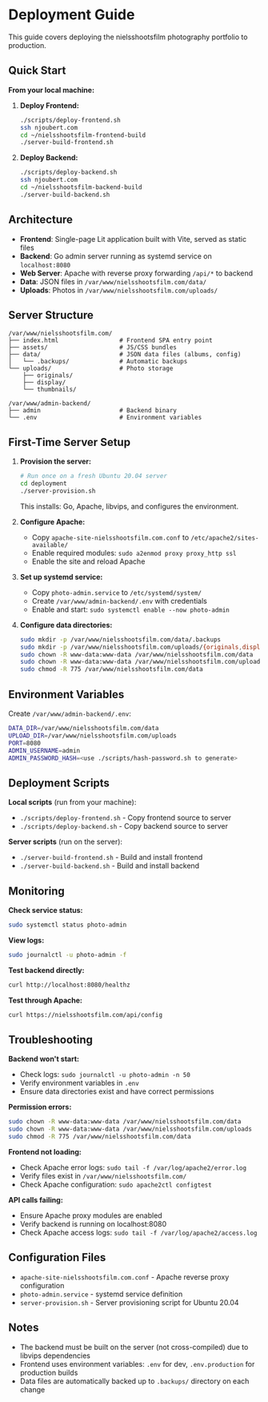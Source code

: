 # Deployment Guide

This guide covers deploying the nielsshootsfilm photography portfolio to production.

## Quick Start

**From your local machine:**

1. **Deploy Frontend:**

   ```bash
   ./scripts/deploy-frontend.sh
   ssh njoubert.com
   cd ~/nielsshootsfilm-frontend-build
   ./server-build-frontend.sh
   ```

2. **Deploy Backend:**

   ```bash
   ./scripts/deploy-backend.sh
   ssh njoubert.com
   cd ~/nielsshootsfilm-backend-build
   ./server-build-backend.sh
   ```

## Architecture

- **Frontend**: Single-page Lit application built with Vite, served as static files
- **Backend**: Go admin server running as systemd service on `localhost:8080`
- **Web Server**: Apache with reverse proxy forwarding `/api/*` to backend
- **Data**: JSON files in `/var/www/nielsshootsfilm.com/data/`
- **Uploads**: Photos in `/var/www/nielsshootsfilm.com/uploads/`

## Server Structure

```text
/var/www/nielsshootsfilm.com/
├── index.html                 # Frontend SPA entry point
├── assets/                    # JS/CSS bundles
├── data/                      # JSON data files (albums, config)
│   └── .backups/              # Automatic backups
└── uploads/                   # Photo storage
    ├── originals/
    ├── display/
    └── thumbnails/

/var/www/admin-backend/
├── admin                      # Backend binary
└── .env                       # Environment variables
```

## First-Time Server Setup

1. **Provision the server:**

   ```bash
   # Run once on a fresh Ubuntu 20.04 server
   cd deployment
   ./server-provision.sh
   ```

   This installs: Go, Apache, libvips, and configures the environment.

2. **Configure Apache:**

   - Copy `apache-site-nielsshootsfilm.com.conf` to `/etc/apache2/sites-available/`
   - Enable required modules: `sudo a2enmod proxy proxy_http ssl`
   - Enable the site and reload Apache

3. **Set up systemd service:**

   - Copy `photo-admin.service` to `/etc/systemd/system/`
   - Create `/var/www/admin-backend/.env` with credentials
   - Enable and start: `sudo systemctl enable --now photo-admin`

4. **Configure data directories:**

   ```bash
   sudo mkdir -p /var/www/nielsshootsfilm.com/data/.backups
   sudo mkdir -p /var/www/nielsshootsfilm.com/uploads/{originals,display,thumbnails}
   sudo chown -R www-data:www-data /var/www/nielsshootsfilm.com/data
   sudo chown -R www-data:www-data /var/www/nielsshootsfilm.com/uploads
   sudo chmod -R 775 /var/www/nielsshootsfilm.com/data
   ```

## Environment Variables

Create `/var/www/admin-backend/.env`:

```bash
DATA_DIR=/var/www/nielsshootsfilm.com/data
UPLOAD_DIR=/var/www/nielsshootsfilm.com/uploads
PORT=8080
ADMIN_USERNAME=admin
ADMIN_PASSWORD_HASH=<use ./scripts/hash-password.sh to generate>
```

## Deployment Scripts

**Local scripts** (run from your machine):

- `./scripts/deploy-frontend.sh` - Copy frontend source to server
- `./scripts/deploy-backend.sh` - Copy backend source to server

**Server scripts** (run on the server):

- `./server-build-frontend.sh` - Build and install frontend
- `./server-build-backend.sh` - Build and install backend

## Monitoring

**Check service status:**

```bash
sudo systemctl status photo-admin
```

**View logs:**

```bash
sudo journalctl -u photo-admin -f
```

**Test backend directly:**

```bash
curl http://localhost:8080/healthz
```

**Test through Apache:**

```bash
curl https://nielsshootsfilm.com/api/config
```

## Troubleshooting

**Backend won't start:**

- Check logs: `sudo journalctl -u photo-admin -n 50`
- Verify environment variables in `.env`
- Ensure data directories exist and have correct permissions

**Permission errors:**

```bash
sudo chown -R www-data:www-data /var/www/nielsshootsfilm.com/data
sudo chown -R www-data:www-data /var/www/nielsshootsfilm.com/uploads
sudo chmod -R 775 /var/www/nielsshootsfilm.com/data
```

**Frontend not loading:**

- Check Apache error logs: `sudo tail -f /var/log/apache2/error.log`
- Verify files exist in `/var/www/nielsshootsfilm.com/`
- Check Apache configuration: `sudo apache2ctl configtest`

**API calls failing:**

- Ensure Apache proxy modules are enabled
- Verify backend is running on localhost:8080
- Check Apache access logs: `sudo tail -f /var/log/apache2/access.log`

## Configuration Files

- `apache-site-nielsshootsfilm.com.conf` - Apache reverse proxy configuration
- `photo-admin.service` - systemd service definition
- `server-provision.sh` - Server provisioning script for Ubuntu 20.04

## Notes

- The backend must be built on the server (not cross-compiled) due to libvips dependencies
- Frontend uses environment variables: `.env` for dev, `.env.production` for production builds
- Data files are automatically backed up to `.backups/` directory on each change
